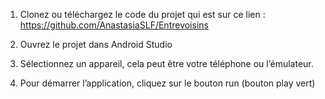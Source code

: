 

1. Clonez ou téléchargez le code du projet qui est sur ce lien : https://github.com/AnastasiaSLF/Entrevoisins
 
2. Ouvrez le projet dans Android Studio

3. Sélectionnez un appareil, cela peut être votre téléphone ou l’émulateur.

4. Pour démarrer l’application, cliquez sur le bouton run (bouton play vert)


